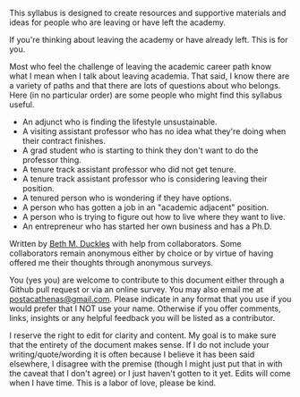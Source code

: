This syllabus is designed to create resources and supportive materials and ideas for people who are leaving or have left the academy. 

If you're thinking about leaving the academy or have already left. This is for you. 

Most who feel the challenge of leaving the academic career path know what I mean when I talk about leaving academia. That said, I know there are a variety of paths and that there are lots of questions about who belongs. Here (in no particular order) are some people who might find this syllabus useful. 

* An adjunct who is finding the lifestyle unsustainable.
* A visiting assistant professor who has no idea what they're doing when their contract finishes. 
* A grad student who is starting to think they don't want to do the professor thing. 
* A tenure track assistant professor who did not get tenure. 
* A tenure track assistant professor who is considering leaving  their position.
* A tenured person who is wondering if they have options. 
* A person who has gotten a job in an "academic adjacent" position. 
* A person who is trying to figure out how to live where they want to live. 
* An entrepreneur who has started her own business and has a Ph.D. 

Written by [Beth M. Duckles](https://github.com/bduckles) with help from collaborators. Some collaborators remain anonymous either by choice or by virtue of having offered me their thoughts through anonymous surveys. 

You (yes you) are welcome to contribute to this document either through a Github pull request or via an online survey. You may also email me at postacathenas@gmail.com. Please indicate in any format that you use if you would prefer that I NOT use your name. Otherwise if you offer comments, links, insights or any helpful feedback you will be listed as a contributor. 

I reserve the right to edit for clarity and content. My goal is to make sure that the entirety of the document makes sense. If I do not include your writing/quote/wording it is often because I believe it has been said elsewhere, I disagree with the premise (though I might just put that in with the caveat that I don't agree) or I just haven't gotten to it yet. Edits will come when I have time. This is a labor of love, please be kind.  